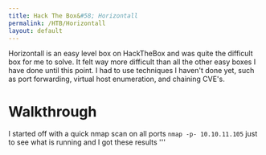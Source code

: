 ```yaml
---
title: Hack The Box&#58; Horizontall
permalink: /HTB/Horizontall
layout: default
---
```


Horizontall is an easy level box on HackTheBox and was quite the difficult box for me to solve. It felt way more difficult than all the other easy boxes I have done until this
point. I had to use techniques I haven't done yet, such as port forwarding, virtual host enumeration, and chaining CVE's.
# Walkthrough
I started off with a quick nmap scan on all ports `nmap -p- 10.10.11.105` just to see what is running and I got these results
'''
